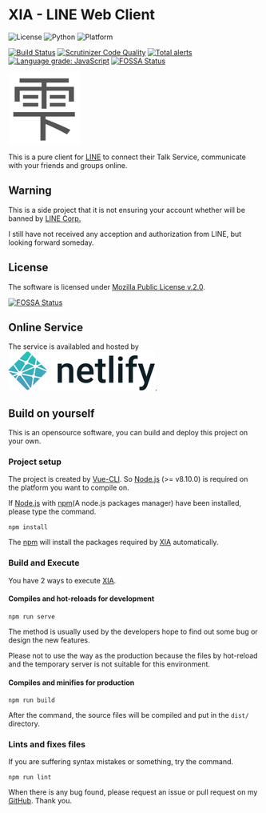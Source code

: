 # XIA - LINE Web Client

![License](https://img.shields.io/badge/license-MPL--2.0-FF6600.svg) 
![Python](https://img.shields.io/badge/Vue.js-2.x-00AA77.svg)
![Platform](https://img.shields.io/badge/base_on-LINE-00DD00.svg)

[![Build Status](https://scrutinizer-ci.com/g/supersonictw/xia/badges/build.png?b=master)](https://scrutinizer-ci.com/g/supersonictw/xia/build-status/master)
[![Scrutinizer Code Quality](https://scrutinizer-ci.com/g/supersonictw/xia/badges/quality-score.png?b=master)](https://scrutinizer-ci.com/g/supersonictw/xia/?branch=master)
[![Total alerts](https://img.shields.io/lgtm/alerts/g/supersonictw/xia.svg?logo=lgtm&logoWidth=18)](https://lgtm.com/projects/g/supersonictw/xia/alerts/)
[![Language grade: JavaScript](https://img.shields.io/lgtm/grade/javascript/g/supersonictw/xia.svg?logo=lgtm&logoWidth=18)](https://lgtm.com/projects/g/supersonictw/xia/context:javascript)
[![FOSSA Status](https://app.fossa.com/api/projects/git%2Bgithub.com%2Fsupersonictw%2Fxia.svg?type=shield)](https://app.fossa.com/projects/git%2Bgithub.com%2Fsupersonictw%2Fxia?ref=badge_shield)

![logo](src/assets/logo.svg)

This is a pure client for [LINE](https://line.me) to connect their Talk Service, communicate with your friends and groups online.

## Warning

This is a side project that it is not ensuring your account whether will be banned by [LINE Corp.](https://linecorp.com)

I still have not received any acception and authorization from LINE, but looking forward someday.

## License

The software is licensed under [Mozilla Public License v.2.0](LICENSE).

[![FOSSA Status](https://app.fossa.com/api/projects/git%2Bgithub.com%2Fsupersonictw%2Fxia.svg?type=large)](https://app.fossa.com/projects/git%2Bgithub.com%2Fsupersonictw%2Fxia?ref=badge_large)

## Online Service

The service is availabled and hosted by
[![Netlify](netlify.svg)](https://xia-demo.netlify.app).

## Build on yourself

This is an opensource software, you can build and deploy this project on your own.

### Project setup

The project is created by [Vue-CLI](https://cli.vuejs.org).
So [Node.js](https://nodejs.org) (>= v8.10.0) is required on the platform you want to compile on.

If [Node.js](https://nodejs.org) with [npm](https://www.npmjs.com)(A node.js packages manager) have been installed, please type the command.

```shell
npm install
```

The [npm](https://www.npmjs.com) will install the packages required by [XIA](https://github.com/supersonictw/xia) automatically.

### Build and Execute

You have 2 ways to execute [XIA](https://github.com/supersonictw/xia).

#### Compiles and hot-reloads for development

```shell
npm run serve
```

The method is usually used by the developers hope to find out some bug or design the new features.

Please not to use the way as the production because the files by hot-reload and the temporary server is not suitable for this environment.

#### Compiles and minifies for production

```shell
npm run build
```

After the command, the source files will be compiled and put in the `dist/` directory.

### Lints and fixes files

If you are suffering syntax mistakes or something, try the command.

```shell
npm run lint
```

When there is any bug found, please request an issue or pull request on my [GitHub](https://github.com/supersonictw/xia).
Thank you.

